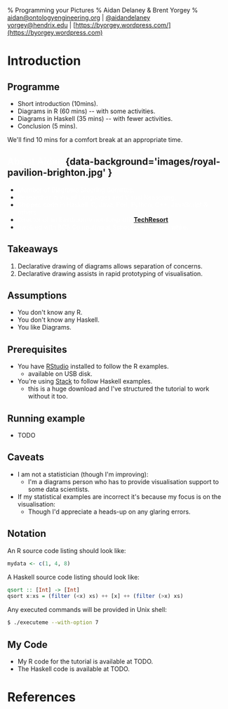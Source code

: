 % Programming your Pictures
% Aidan Delaney & Brent Yorgey
% [aidan@ontologyengineering.org](mailto:aidan@ontologyengineering.org) | [\@aidandelaney](http://www.twitter.com/aidandelaney) <br /> [yorgey@hendrix.edu](mailto:yorgey@hendrix.edu) | [https://byorgey.wordpress.com/](https://byorgey.wordpress.com)

# Introduction

## Programme

* Short introduction (10mins).
* Diagrams in R (60 mins) -- with some activities.
* Diagrams in Haskell (35 mins) -- with fewer activities.
* Conclusion (5 mins).

We'll find 10 mins for a comfort break at an appropriate time.

## <span style="color:#ffffff">About Aidan</span> {data-background='images/royal-pavilion-brighton.jpg' }

* <span style="color:#ffffff">Member of Diagrams Steering Comittee.</span>
* <span style="color:#ffffff">Researcher in Visual Languages and Visual Reasoning.</span>
* <span style="color:#ffffff">Shipped code in Haskell, C, Java, Perl, Python, C++, JavaScript & others.</span>
* <span style="color:#ffffff">Director of an Eastbourne not-for-profit [__TechResort__](http://techresort.co.uk/).</span>
* <span style="color:#ffffff">Involved with BCS Computing at School project for a while.</span>

## Takeaways

1. Declarative drawing of diagrams allows separation of concerns.
2. Declarative drawing assists in rapid prototyping of visualisation.

## Assumptions

* You don't know any R.
* You don't know any Haskell.
* You like Diagrams.

## Prerequisites

* You have [RStudio](https://www.rstudio.com/) installed to follow the R examples.
    - available on USB disk.
* You're using [Stack](http://docs.haskellstack.org/en/stable/README/) to follow Haskell examples.
    - this is a huge download and I've structured the tutorial to work without it too.

## Running example

* TODO

## Caveats

* I am not a statistician (though I'm improving):
    - I'm a diagrams person who has to provide visualisation support to some data scientists.
* If my statistical examples are incorrect it's because my focus is on the visualisation:
    - Though I'd appreciate a heads-up on any glaring errors.

## Notation

An R source code listing should look like:
```R
mydata <- c(1, 4, 8)
```

A Haskell source code listing should look like:
```Haskell
qsort :: [Int] -> [Int]
qsort x:xs = (filter (<x) xs) ++ [x] ++ (filter (>x) xs)
```

Any executed commands will be provided in Unix shell:
```sh
$ ./executeme --with-option 7
```

## My Code

* My R code for the tutorial is available at TODO.
* The Haskell code is available at TODO.

# References
